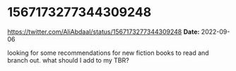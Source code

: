 # 1567173277344309248
https://twitter.com/AliAbdaal/status/1567173277344309248
**Date:** 2022-09-06

looking for some recommendations for new fiction books to read and branch out. what should I add to my TBR?
